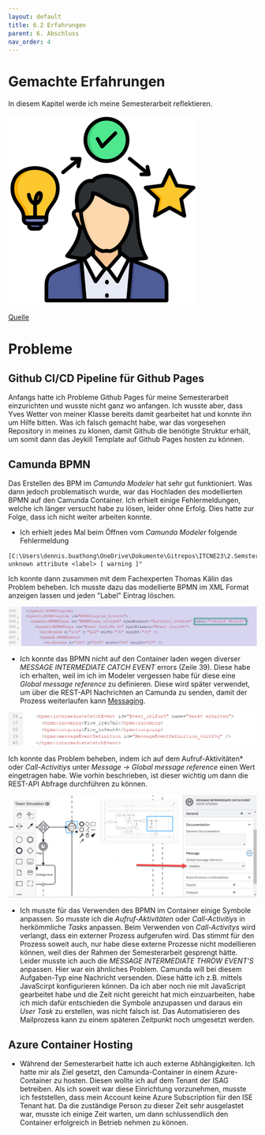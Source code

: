 ```yaml
---
layout: default
title: 6.2 Erfahrungen
parent: 6. Abschluss
nav_order: 4
---
```


# Gemachte Erfahrungen

In diesem Kapitel werde ich meine Semesterarbeit reflektieren.


![Erfahrungen](../../ressources/bilder/rsz_experience.png)

[Quelle](../Quellenverzeichnis/index.md#erfahrungen)

# Probleme

## Github CI/CD Pipeline für Github Pages

Anfangs hatte ich Probleme Github Pages für meine Semesterarbeit einzurichten und wusste nicht ganz wo anfangen. Ich wusste aber, dass Yves Wetter von meiner Klasse bereits damit gearbeitet hat und konnte ihn um Hilfe bitten. Was ich falsch gemacht habe, war das vorgesehen Repository in meines zu klonen, damit Github die benötigte Struktur erhält, um somit dann das Jeykill Template auf Github Pages hosten zu können.

## Camunda BPMN

Das Erstellen des BPM im *Camunda Modeler* hat sehr gut funktioniert. Was dann jedoch problematisch wurde, war das Hochladen des modellierten BPMN auf den Camunda Container. Ich erhielt einige Fehlermeldungen, welche ich länger versucht habe zu lösen, leider ohne Erfolg. Dies hatte zur Folge, dass ich nicht weiter arbeiten konnte.

- Ich erhielt jedes Mal beim Öffnen vom *Camunda Modeler* folgende Fehlermeldung 

```
[C:\Users\dennis.buathong\OneDrive\Dokumente\Gitrepos\ITCNE23\2.Semster\BPM\BPMN\Reparaturfall_ISE\Grundgeruest.bpmn] unknown attribute <label> [ warning ]"
```

Ich konnte dann zusammen mit dem Fachexperten Thomas Kälin das Problem beheben. Ich musste dazu das modellierte BPMN im XML Format anzeigen lassen und jeden "Label" Eintrag löschen.

![IError Label](../../ressources/bilder/error_label.png)

- Ich konnte das BPMN nicht auf den Container laden wegen diverser *MESSAGE INTERMEDIATE CATCH EVENT* errors (Zeile 39). Diese habe ich erhalten, weil im ich im Modeler vergessen habe für diese eine *Global message reference* zu definieren. Diese wird später verwendet, um über die REST-API Nachrichten an Camunda zu senden, damit der Prozess weiterlaufen kann [Messaging](3.4%20Improve.md#messaging). 

![IError message](../../ressources/bilder/error_message.png)

Ich konnte das Problem beheben, indem ich auf dem Aufruf-Aktivitäten* oder *Call-Activitiys* unter *Message -> Global message reference* einen Wert eingetragen habe. Wie vorhin beschrieben, ist dieser wichtig um dann die REST-API Abfrage durchführen zu können.

![IError message](../../ressources/bilder/error_message2.png)


- Ich musste für das Verwenden des BPMN im Container einige Symbole anpassen. So musste ich die *Aufruf-Aktivitäten* oder *Call-Activitiys* in herkömmliche *Tasks* anpassen. Beim Verwenden von *Call-Activitys* wird verlangt, dass ein externer Prozess aufgerufen wird. Das stimmt für den Prozess soweit auch, nur habe diese externe Prozesse nicht modellieren können, weil dies der Rahmen der Semesterarbeit gesprengt hätte. Leider musste ich auch die *MESSAGE INTERMEDIATE THROW EVENT'S* anpassen. Hier war ein ähnliches Problem. Camunda will bei diesem Aufgaben-Typ eine Nachricht versenden. Diese hätte ich z.B. mittels JavaScirpt konfigurieren können. Da ich aber noch nie mit JavaScript gearbeitet habe und die Zeit nicht gereicht hat mich einzuarbeiten, habe ich mich dafür entschieden die Symbole anzupassen und daraus ein *User Task* zu erstellen, was nicht falsch ist. Das Automatisieren des Mailprozess kann zu einem späteren Zeitpunkt noch umgesetzt werden.

## Azure Container Hosting

- Während der Semesterarbeit hatte ich auch externe Abhängigkeiten. Ich hatte mir als Ziel gesetzt, den Camunda-Container in einem Azure-Container zu hosten. Diesen wollte ich auf dem Tenant der ISAG betreiben. Als ich soweit war diese Einrichtung vorzunehmen, musste ich feststellen, dass mein Account keine Azure Subscription für den ISE Tenant hat. Da die zuständige Person zu dieser Zeit sehr ausgelastet war, musste ich einige Zeit warten, um dann schlussendlich den Container erfolgreich in Betrieb nehmen zu können.